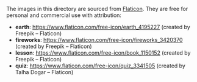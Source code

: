 The images in this directory are sourced from [Flaticon](https://www.flaticon.com/). They are free for personal and commercial use with attribution:

- **earth**: <https://www.flaticon.com/free-icon/earth_4195227> (created by Freepik – Flaticon)
- **fireworks**: <https://www.flaticon.com/free-icon/fireworks_3420370> (created by Freepik – Flaticon)
- **lesson**: <https://www.flaticon.com/free-icon/book_1150152> (created by Freepik – Flaticon)
- **quiz**: <https://www.flaticon.com/free-icon/quiz_3341505> (created by Talha Dogar – Flaticon)
